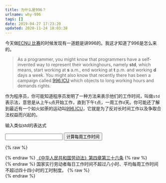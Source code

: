 ```yaml
---
title: 为什么是996？
urlname: why-996
tags: []
date: 2019-04-27 17:23:20
updated: 2020-11-24 18:03:38
---
```



今天做[ECNU 比赛](https://acm.ecnu.edu.cn/contest/169/)的时候发现有一道题是讲996的。我这才知道了996是怎么来的。

> As a programmer, you might know that programmers have a self-invented way to represent their workinghours, namely <b>std</b>, which means, start working at <b>s</b> a.m., end working at <b>t</b> p.m.  and working <b>d</b> days a week.  You might also know that recently there has been a campaign called <a href="https://996.icu">996.ICU</a> which objects to long working hours and demands rights.

作为程序员，你可能知道程序员发明了一种方法来表示他们的工作时间，叫做`std`表示法，意思是从上午`s`点开始工作，直到下午`t`点，一周工作`d`天。你可能还了解到最近有一个如火如荼的运动叫[996.ICU](https://996.icu)，它就是为了反对长时间工作以及争取合法权益而兴起的。

<p>输入类似std的表达式</p>
<input type="text" id="std">
<button onclick="calcSTD()">计算每周工作时间</button><br>
<p id="answer"></p>
<script type="text/javascript">
	function calcSTD(){
		//alert("hello world!");
		var s=String(document.getElementById("std").value);
		var len=s.length;
		var st,t,d;
		d=s[len-1]-'0';
		// alert(d);
		var p=1;
		if(s[p-1]=='1'){
			st=10+Number(s[p])-'0';
			p+=2;
		}else{
			st=s[p-1]-'0';
			p+=1;
		}
		// alert(st);
		if(s[p-1]=='1'){
			t=10+Number(s[p])-'0';
			p+=2;
		}else{
			t=s[p-1]-'0';
			p+=1;
		}
		// alert(t);
		document.getElementById("answer").innerHTML=(t-st+12)*d;
	}
</script>

{% raw %}<article class="message is-danger"><div class="message-header">{% endraw %}
[《中华人民共和国劳动法》第四章第三十六条](https://duxiaofa.baidu.com/detail?cid=f973eed12c40996496eca258acb0a140_law&searchType=statute#chapter_4)
{% raw %}</div><div class="message-body">{% endraw %}
国家实行劳动者每日工作时间不超过八小时、平均每周工作时间不超过四十四小时的工时制度。
{% raw %}</div></article>{% endraw %}